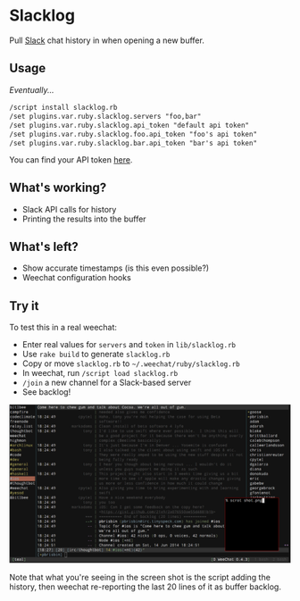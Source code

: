 # Slacklog

Pull [Slack][] chat history in when opening a new buffer.

[slack]: https://slack.com/

## Usage

*Eventually...*

```
/script install slacklog.rb
/set plugins.var.ruby.slacklog.servers "foo,bar"
/set plugins.var.ruby.slacklog.api_token "default api token"
/set plugins.var.ruby.slacklog.foo.api_token "foo's api token"
/set plugins.var.ruby.slacklog.bar.api_token "bar's api token"
```

You can find your API token [here][docs].

[docs]: https://api.slack.com/

## What's working?

- Slack API calls for history
- Printing the results into the buffer

## What's left?

- Show accurate timestamps (is this even possible?)
- Weechat configuration hooks

## Try it

To test this in a real weechat:

- Enter real values for `servers` and `token` in `lib/slacklog.rb`
- Use `rake build` to generate `slacklog.rb`
- Copy or move `slacklog.rb` to `~/.weechat/ruby/slacklog.rb`
- In weechat, run `/script load slacklog.rb`
- `/join` a new channel for a Slack-based server
- See backlog!

![shot](shot.png)

Note that what you're seeing in the screen shot is the script adding the 
history, then weechat re-reporting the last 20 lines of it as buffer 
backlog.
